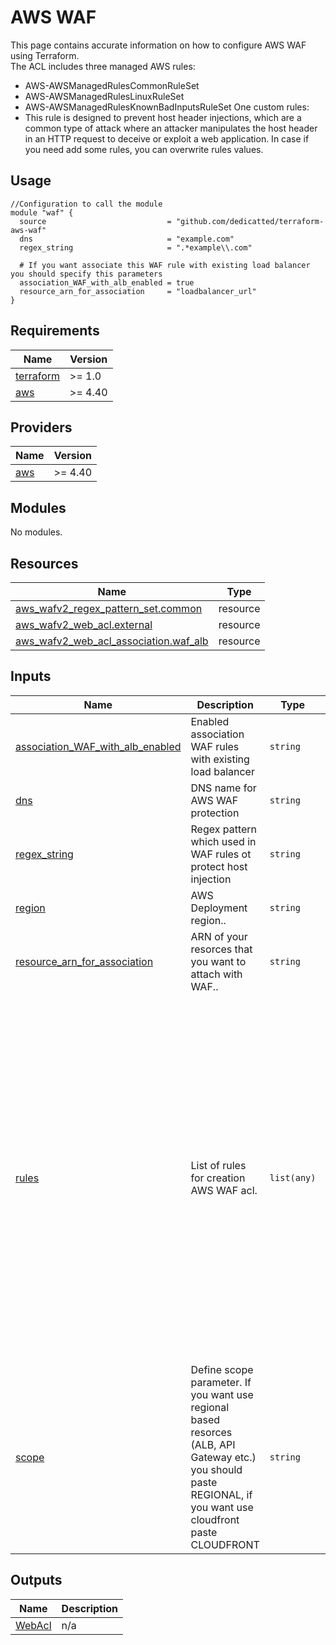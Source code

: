 # AWS WAF
This page contains accurate information on how to configure AWS WAF using Terraform. <br>
The ACL includes three managed AWS rules:
- AWS-AWSManagedRulesCommonRuleSet
- AWS-AWSManagedRulesLinuxRuleSet
- AWS-AWSManagedRulesKnownBadInputsRuleSet
One custom rules:
- This rule is designed to prevent host header injections, which are a common type of attack where an attacker manipulates the host header in an HTTP request to deceive or exploit a web application.
In case if you need add some rules, you can overwrite rules values.

## Usage
```hcl
//Configuration to call the module
module "waf" {
  source                           = "github.com/dedicatted/terraform-aws-waf"
  dns                              = "example.com"
  regex_string                     = ".*example\\.com"

  # If you want associate this WAF rule with existing load balancer you should specify this parameters
  association_WAF_with_alb_enabled = true
  resource_arn_for_association     = "loadbalancer_url"
}
```

## Requirements

| Name | Version |
|------|---------|
| <a name="requirement_terraform"></a> [terraform](#requirement\_terraform) | >= 1.0 |
| <a name="requirement_aws"></a> [aws](#requirement\_aws) | >= 4.40 |

## Providers

| Name | Version |
|------|---------|
| <a name="provider_aws"></a> [aws](#provider\_aws) | >= 4.40 |

## Modules

No modules.

## Resources

| Name | Type |
|------|------|
| [aws_wafv2_regex_pattern_set.common](https://registry.terraform.io/providers/hashicorp/aws/latest/docs/resources/wafv2_regex_pattern_set) | resource |
| [aws_wafv2_web_acl.external](https://registry.terraform.io/providers/hashicorp/aws/latest/docs/resources/wafv2_web_acl) | resource |
| [aws_wafv2_web_acl_association.waf_alb](https://registry.terraform.io/providers/hashicorp/aws/latest/docs/resources/wafv2_web_acl_association) | resource |

## Inputs

| Name | Description | Type | Default | Required |
|------|-------------|------|---------|:--------:|
| <a name="input_association_WAF_with_alb_enabled"></a> [association\_WAF\_with\_alb\_enabled](#input\_association\_WAF\_with\_alb\_enabled) | Enabled association WAF rules with existing load balancer | `string` | `"false"` | no |
| <a name="input_dns"></a> [dns](#input\_dns) | DNS name for AWS WAF protection | `string` | n/a | yes |
| <a name="input_regex_string"></a> [regex\_string](#input\_regex\_string) | Regex pattern which used in WAF rules ot protect host injection | `string` | `""` | no |
| <a name="input_region"></a> [region](#input\_region) | AWS Deployment region.. | `string` | `"us-east-1"` | no |
| <a name="input_resource_arn_for_association"></a> [resource\_arn\_for\_association](#input\_resource\_arn\_for\_association) | ARN of your resorces that you want to attach with WAF.. | `string` | `null` | no |
| <a name="input_rules"></a> [rules](#input\_rules) | List of rules for creation AWS WAF acl. | `list(any)` | <pre>[<br>  {<br>    "managed_rule_group_statement_name": "AWSManagedRulesCommonRuleSet",<br>    "managed_rule_group_statement_vendor_name": "AWS",<br>    "metric_name": "AWS-AWSManagedRulesCommonRuleSet",<br>    "name": "AWS-AWSManagedRulesCommonRuleSet",<br>    "priority": 1<br>  },<br>  {<br>    "managed_rule_group_statement_name": "AWSManagedRulesLinuxRuleSet",<br>    "managed_rule_group_statement_vendor_name": "AWS",<br>    "metric_name": "AWS-AWSManagedRulesLinuxRuleSet",<br>    "name": "AWS-AWSManagedRulesLinuxRuleSet",<br>    "priority": 2<br>  },<br>  {<br>    "managed_rule_group_statement_name": "AWSManagedRulesKnownBadInputsRuleSet",<br>    "managed_rule_group_statement_vendor_name": "AWS",<br>    "metric_name": "AWS-AWSManagedRulesKnownBadInputsRuleSet",<br>    "name": "AWS-AWSManagedRulesKnownBadInputsRuleSet",<br>    "priority": 3<br>  }<br>]</pre> | no |
| <a name="input_scope"></a> [scope](#input\_scope) | Define scope parameter. If you want use regional based resorces (ALB, API Gateway etc.) you should paste REGIONAL, if you want use cloudfront paste CLOUDFRONT | `string` | `"REGIONAL"` | no |

## Outputs

| Name | Description |
|------|-------------|
| <a name="output_WebAcl"></a> [WebAcl](#output\_WebAcl) | n/a |
